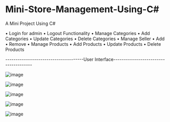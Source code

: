 # Mini-Store-Management-Using-C#
A Mini Project Using C#

•	Login for admin
•	Logout Functionality
•	Manage Categories 
•	Add Categories
•	Update Categories
•	Delete Categories
•	Manage Seller
•	Add
•	Remove
•	Manage Products
•	Add Products
•	Update Products
•	Delete Products

--------------------------------------User Interface--------------------------------------


![image](https://user-images.githubusercontent.com/104089846/175802448-b612308b-a467-487b-bd2a-b2e120d78833.png)

![image](https://user-images.githubusercontent.com/104089846/175802456-41e426ac-8746-4754-9889-a6aa4fa8d62e.png)

![image](https://user-images.githubusercontent.com/104089846/175802470-f441aac2-b26f-4e34-8904-9b0a0dd80ce7.png)

![image](https://user-images.githubusercontent.com/104089846/175802473-8a1121c0-7e35-4707-881b-3d310e40e556.png)

![image](https://user-images.githubusercontent.com/104089846/175802475-17eb2c20-08ff-4fe2-8f66-b104941312a3.png)



